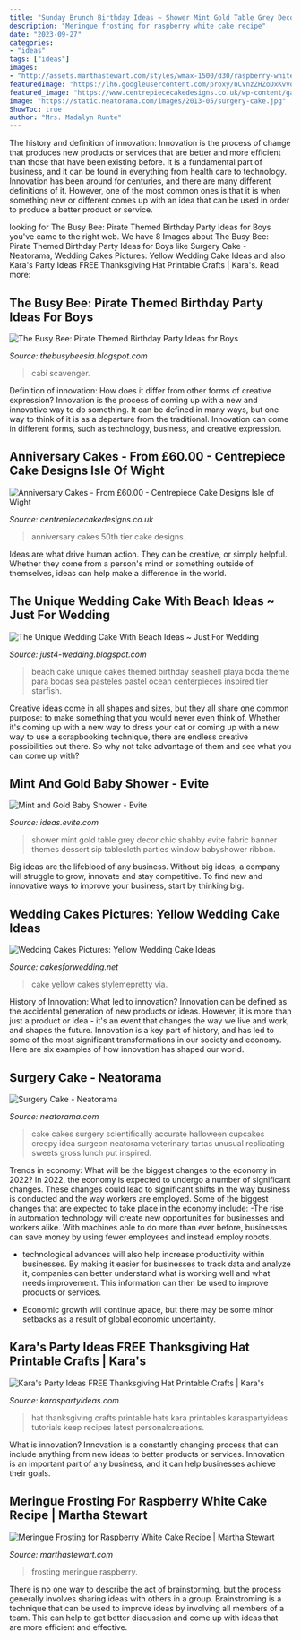 ```yaml
---
title: "Sunday Brunch Birthday Ideas ~ Shower Mint Gold Table Grey Decor Chic Shabby Evite Fabric Banner Themes Dessert Sip Tablecloth Parties Window Babyshower Ribbon"
description: "Meringue frosting for raspberry white cake recipe"
date: "2023-09-27"
categories:
- "ideas"
tags: ["ideas"]
images:
- "http://assets.marthastewart.com/styles/wmax-1500/d30/raspberry-white-cake-mld108100/raspberry-white-cake-mld108100_sq.jpg?itok=6QXN3p1c"
featuredImage: "https://lh6.googleusercontent.com/proxy/nCVnzZHZoDxKvvqGRmLvin_c4DeeNfS7VKFM_KFE1v1FHSiCpBc7QvUI_SKfsMoX5SwZ9bGUVHEVYvrJjc-okutAA6mHt19do7Y-b2wjdoptK7bBN7eOjTkP9jc1CVus-Fs9WyicsMc=s0-d"
featured_image: "https://www.centrepiececakedesigns.co.uk/wp-content/gallery/anniversary/50th-2-tier.jpg"
image: "https://static.neatorama.com/images/2013-05/surgery-cake.jpg"
ShowToc: true
author: "Mrs. Madalyn Runte"
---
```



The history and definition of innovation:
Innovation is the process of change that produces new products or services that are better and more efficient than those that have been existing before. It is a fundamental part of business, and it can be found in everything from health care to technology. Innovation has been around for centuries, and there are many different definitions of it. However, one of the most common ones is that it is when something new or different comes up with an idea that can be used in order to produce a better product or service.

	

		
looking for The Busy Bee: Pirate Themed Birthday Party Ideas for Boys you've came to the right web. We have 8 Images about The Busy Bee: Pirate Themed Birthday Party Ideas for Boys like Surgery Cake - Neatorama, Wedding Cakes Pictures: Yellow Wedding Cake Ideas and also Kara&#039;s Party Ideas FREE Thanksgiving Hat Printable Crafts | Kara&#039;s. Read more:
		
    
## The Busy Bee: Pirate Themed Birthday Party Ideas For Boys

<img loading=lazy src="https://lh6.googleusercontent.com/proxy/nCVnzZHZoDxKvvqGRmLvin_c4DeeNfS7VKFM_KFE1v1FHSiCpBc7QvUI_SKfsMoX5SwZ9bGUVHEVYvrJjc-okutAA6mHt19do7Y-b2wjdoptK7bBN7eOjTkP9jc1CVus-Fs9WyicsMc=s0-d" onerror="this.onerror=null;this.src='https://tse4.mm.bing.net/th?id=OIP.GGzjbNkVLtHGiSW4dLgO6wHaJ3&amp;pid=15.1';" alt="The Busy Bee: Pirate Themed Birthday Party Ideas for Boys">

_Source: thebusybeesia.blogspot.com_

>cabi scavenger. 

	

Definition of innovation: How does it differ from other forms of creative expression?
Innovation is the process of coming up with a new and innovative way to do something. It can be defined in many ways, but one way to think of it is as a departure from the traditional. Innovation can come in different forms, such as technology, business, and creative expression.

    
## Anniversary Cakes - From £60.00 - Centrepiece Cake Designs Isle Of Wight

<img loading=lazy src="https://www.centrepiececakedesigns.co.uk/wp-content/gallery/anniversary/50th-2-tier.jpg" onerror="this.onerror=null;this.src='https://tse3.mm.bing.net/th?id=OIP.5tjOZe49cFrbtr5_TMuVLgHaJ-&amp;pid=15.1';" alt="Anniversary Cakes - From £60.00 - Centrepiece Cake Designs Isle of Wight">

_Source: centrepiececakedesigns.co.uk_

>anniversary cakes 50th tier cake designs. 

	

Ideas are what drive human action. They can be creative, or simply helpful. Whether they come from a person's mind or something outside of themselves, ideas can help make a difference in the world.

    
## The Unique Wedding Cake With Beach Ideas ~ Just For Wedding

<img loading=lazy src="http://2.bp.blogspot.com/-Ugy-odZGD30/TcbOLd1k91I/AAAAAAAAAXs/5B5EXgh9Vi8/s1600/unique-tropical-beach-wedding-cake3.jpg" onerror="this.onerror=null;this.src='https://tse1.mm.bing.net/th?id=OIP.NPqqqk_H9IGX7A_oWKxIHQHaKW&amp;pid=15.1';" alt="The Unique Wedding Cake With Beach Ideas ~ Just For Wedding">

_Source: just4-wedding.blogspot.com_

>beach cake unique cakes themed birthday seashell playa boda theme para bodas sea pasteles pastel ocean centerpieces inspired tier starfish. 

	

Creative ideas come in all shapes and sizes, but they all share one common purpose: to make something that you would never even think of. Whether it's coming up with a new way to dress your cat or coming up with a new way to use a scrapbooking technique, there are endless creative possibilities out there. So why not take advantage of them and see what you can come up with?

    
## Mint And Gold Baby Shower - Evite

<img loading=lazy src="http://ideas.evite.com/media/Mint-and-Gold-Baby-Shower-Grey-Grey-Designs-912.jpg" onerror="this.onerror=null;this.src='https://tse4.mm.bing.net/th?id=OIP.HD-8JoTPwbW5aBpGs4ibSQHaJv&amp;pid=15.1';" alt="Mint and Gold Baby Shower - Evite">

_Source: ideas.evite.com_

>shower mint gold table grey decor chic shabby evite fabric banner themes dessert sip tablecloth parties window babyshower ribbon. 

	

Big ideas are the lifeblood of any business. Without big ideas, a company will struggle to grow, innovate and stay competitive. To find new and innovative ways to improve your business, start by thinking big.

    
## Wedding Cakes Pictures: Yellow Wedding Cake Ideas

<img loading=lazy src="http://1.bp.blogspot.com/-SVMVUSch25g/Tu6v5M9IQpI/AAAAAAAAFSQ/cA7c0PHs6vA/s1600/yellow-scallop-wedding-cake-.jpg" onerror="this.onerror=null;this.src='https://tse4.mm.bing.net/th?id=OIP.Zb1sjFulGF25lpfx0ZrqXwHaLH&amp;pid=15.1';" alt="Wedding Cakes Pictures: Yellow Wedding Cake Ideas">

_Source: cakesforwedding.net_

>cake yellow cakes stylemepretty via. 

	

History of Innovation: What led to innovation?
Innovation can be defined as the accidental generation of new products or ideas. However, it is more than just a product or idea - it's an event that changes the way we live and work, and shapes the future. Innovation is a key part of history, and has led to some of the most significant transformations in our society and economy. Here are six examples of how innovation has shaped our world.

    
## Surgery Cake - Neatorama

<img loading=lazy src="https://static.neatorama.com/images/2013-05/surgery-cake.jpg" onerror="this.onerror=null;this.src='https://tse2.mm.bing.net/th?id=OIP.u8ioQuBTxvAx6yhIvlQuQwHaFl&amp;pid=15.1';" alt="Surgery Cake - Neatorama">

_Source: neatorama.com_

>cake cakes surgery scientifically accurate halloween cupcakes creepy idea surgeon neatorama veterinary tartas unusual replicating sweets gross lunch put inspired. 

	

Trends in economy: What will be the biggest changes to the economy in 2022?
In 2022, the economy is expected to undergo a number of significant changes. These changes could lead to significant shifts in the way business is conducted and the way workers are employed. Some of the biggest changes that are expected to take place in the economy include: 
-The rise in automation technology will create new opportunities for businesses and workers alike. With machines able to do more than ever before, businesses can save money by using fewer employees and instead employ robots. 

- technological advances will also help increase productivity within businesses. By making it easier for businesses to track data and analyze it, companies can better understand what is working well and what needs improvement. This information can then be used to improve products or services. 

- Economic growth will continue apace, but there may be some minor setbacks as a result of global economic uncertainty.

    
## Kara&#039;s Party Ideas FREE Thanksgiving Hat Printable Crafts | Kara&#039;s

<img loading=lazy src="https://karaspartyideas.com/wp-content/uploads/2017/11/FREE-Thanksgiving-Hat-Printable-Crafts-via-Karas-Party-Ideas-KarasPartyIdeas.com6_.jpg" onerror="this.onerror=null;this.src='https://tse1.mm.bing.net/th?id=OIP.mbPIWG4laZM0ZL4mteQ72gHaE8&amp;pid=15.1';" alt="Kara&#039;s Party Ideas FREE Thanksgiving Hat Printable Crafts | Kara&#039;s">

_Source: karaspartyideas.com_

>hat thanksgiving crafts printable hats kara printables karaspartyideas tutorials keep recipes latest personalcreations. 

	

What is innovation?
Innovation is a constantly changing process that can include anything from new ideas to better products or services. Innovation is an important part of any business, and it can help businesses achieve their goals.

    
## Meringue Frosting For Raspberry White Cake Recipe | Martha Stewart

<img loading=lazy src="http://assets.marthastewart.com/styles/wmax-1500/d30/raspberry-white-cake-mld108100/raspberry-white-cake-mld108100_sq.jpg?itok=6QXN3p1c" onerror="this.onerror=null;this.src='https://tse3.mm.bing.net/th?id=OIP.XvNpgsaeI9Gk2ubXIrCmSgHaHa&amp;pid=15.1';" alt="Meringue Frosting for Raspberry White Cake Recipe | Martha Stewart">

_Source: marthastewart.com_

>frosting meringue raspberry. 

	

There is no one way to describe the act of brainstorming, but the process generally involves sharing ideas with others in a group. Brainstroming is a technique that can be used to improve ideas by involving all members of a team. This can help to get better discussion and come up with ideas that are more efficient and effective.

